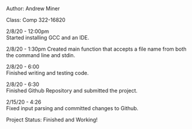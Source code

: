 Author: Andrew Miner	

Class: Comp 322-16820	


2/8/20 - 12:00pm 	
	Started installing GCC and an IDE.	

2/8/20 - 1:30pm	
	Created main function that accepts a file name from both the command line and stdin.	

2/8/20 - 6:00	
	Finished writing and testing code.	

2/8/20 - 6:30	
	Finished Github Repository and submitted the project.	

2/15/20 - 4:26	
	Fixed input parsing and committed changes to Github.	

Project Status: Finished and Working!